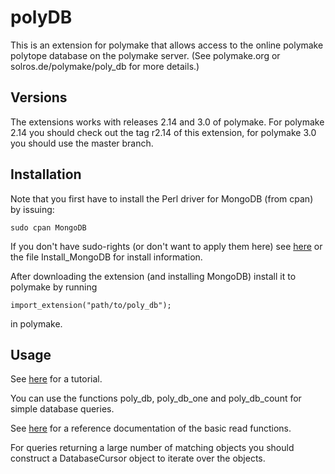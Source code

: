 polyDB
=======

This is an extension for polymake that allows access to the online polymake polytope database on the polymake server. (See polymake.org or solros.de/polymake/poly_db for more details.)

Versions
------

The extensions works with releases 2.14 and 3.0 of polymake. For polymake 2.14 you should check out the tag r2.14 of this extension, for polymake 3.0 you should use the master branch.


Installation
------

Note that you first have to install the Perl driver for MongoDB (from cpan) by issuing:

	sudo cpan MongoDB

If you don't have sudo-rights (or don't want to apply them here) see [here](http://solros.de/polymake/poly_db/mongo.php) or the file Install_MongoDB for install information. 

After downloading the extension (and installing MongoDB) install it to polymake by running

	import_extension("path/to/poly_db");

in polymake.


Usage
------

See [here](http://polymake.org/doku.php/tutorial/poly_db_tutorial) for a tutorial.

You can use the functions poly_db, poly_db_one and poly_db_count for simple database queries.

See [here](http://solros.de/polymake/poly_db/doc) for a reference documentation of the basic read functions.

For queries returning a large number of matching objects you should construct a DatabaseCursor object to iterate over the objects.
